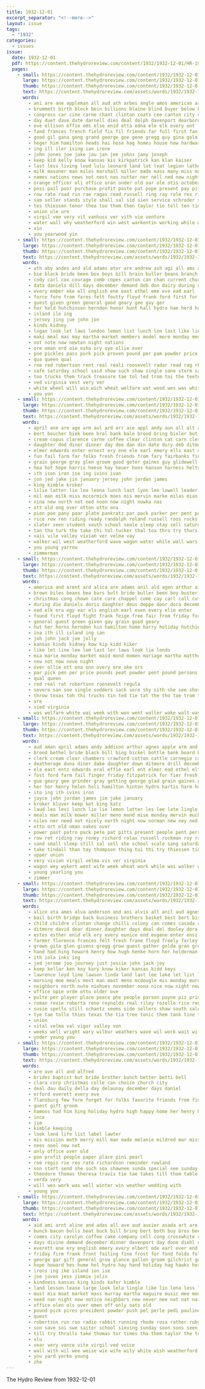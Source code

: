 ```yaml
---
title: 1932-12-01
excerpt_separator: "<!--more-->"
layout: issue
tags:
  - "1932"
categories:
  - issues
issue:
  date: 1932-12-01
  pdf: https://content.thehydroreview.com/content/1932/1932-12-01/HR-1932-12-01.pdf
  pages:
    - small: https://content.thehydroreview.com/content/1932/1932-12-01/small/HR-1932-12-01-01.jpg
      large: https://content.thehydroreview.com/content/1932/1932-12-01/large/HR-1932-12-01-01.jpg
      thumb: https://content.thehydroreview.com/content/1932/1932-12-01/thumbnails/HR-1932-12-01-01.jpg
      text: https://content.thehydroreview.com/assets/words/1932/1932-12-01/HR-1932-12-01-01.txt
      words:
        - ani are ane appleman all aud ath arbes angle amos american archie adan armer alfred aris ally agre alex and agent aid aas acer artie aber ard
        - brummett birth block bein billions blaine blind buyer below burg baptist bin bowen bales bet bil bethel bae bill been better brain bridge but bebe billie bryson body buy bee buys beier bot billion bulls baby back bring
        - congress car cine carne chant clinton coats cee canton city chi cost change center cause cesta came cox cattle close cotton chair church card cotes county cintra colter curnutt couch class cordell check conte clara cot can cope
        - day duet dave dute darnell dies deal dolph davenport dearborn dewey dae daily desir december deatherage duni dry date daniel dan dollar
        - eve ellison effie ems else enid etta edna ele elk every ent
        - fand frances french field fix fil friends far full first fan fry fei friday force for fae foe from frost forrest fee fears farm froese free farmer fost fannie
        - good gil gana gong grand george goe gene gregg guy gina gola group garvey gaia given grounds
        - heger him hamilton heads hai hose hag homes house hew hardware hae has heidebrecht hatfield hainline hurt hydro hank honor henry held hafer hinton hold heard hundred hoes hore hany hie hin high hun hart had hogan hase how herndon home holiday
        - ing ill iler ising ian irene
        - john jones joe jake jou jan jee johns jany joseph
        - keep kid kelly know kansas kis kirkpatrick kan klan kaiser
        - last less living loud lulu leonard land lot leat legion lather leon leet lemen lass lane lloyd long learn liv ler
        - milk masoner man miles marshall miller made mass many miss mand much milter mayo members maye million mas most mee mineo march monday must moment manto mise market miner magnolia maas madera may might mak mate men mille matter mcanally mules matti more mow mat
        - names nations news not nest nas nutter ner nell ned now night nally numbers nims neighbor need niehues
        - orange officer oli office oran onder old oar ole otis october over organ opel oot only ode
        - poss pail poor purchase profit poste pat pope present pay pitzer pleasant pon pian pye per plain pastor pina paler post pauline page part pieper public perry proper por pro people price plan plant point pek poy piles
        - row rate road rin rae ragas read russell ring ray role rex rider rush roll red raw rowland rye rent richardson reg reveal roy ridge ras riggs randolph
        - sam seller stands style shall sal sid sien service schroder sherman sat subject south see sil store spark super suits sparks still small sunday speake sax shan supply say sallie shelter sund said sales states set such sermons sister stand sie speak speech surplus sully sale steers session san she seven shasta sul stockton scarth staples sow station son sot shanks solo seo sell sutton second spor sons
        - tes thiessen tenor thea too thom then taylor tie tell ten tier tol townsend till taken tia tickel top town tillie tat take them touch times tint thi thomas tay than thind the toe thet tew
        - union ule ure
        - virgil vee very vit vanhuss ver vith vie venture
        - water wall why weatherford win west warkentin working while weather white wee waller wain will won was wheeler wheat walk wife wien went well with wonder willie
        - xin
        - you yearwood yin
    - small: https://content.thehydroreview.com/content/1932/1932-12-01/small/HR-1932-12-01-02.jpg
      large: https://content.thehydroreview.com/content/1932/1932-12-01/large/HR-1932-12-01-02.jpg
      thumb: https://content.thehydroreview.com/content/1932/1932-12-01/thumbnails/HR-1932-12-01-02.jpg
      text: https://content.thehydroreview.com/assets/words/1932/1932-12-01/HR-1932-12-01-02.txt
      words:
        - ath aby andes and ald adams ator are andrew ash agi all ams aver america ard ano ater ask aud aid ata arm
        - bie black bride been box boys bill brain buller beans branch but beulah bak brecht business bulk brown bee buy bal ben bold bok
        - cody carl cox courage comb copes canton can chan current church care congress cattle coble cops cape chappell class cane cummings cope coop chest call coffee
        - data daniels dill days december demand deb don dairy during debs day
        - every ember eke ell english ene east ethel eme eve ead earl
        - force fore from fares felt foutty floyd frank ford first for free freedom
        - guest given green general good geary gee gay ger
        - hor held hutchinson herndon honor hunt hall hydro hae herd hal herald hand horns hatfield hava hamilton hope hie her hut herma
        - island ile ing
        - jersey jing jue john jon
        - kinds kidney
        - logan look let laws london lemon list lunch lon last like lie lue lee
        - maki meal mas may martha market members model more monday menno maud mere miller miss mildred mond mea milk mets mode mil maid
        - not note now newton night nations
        - ore oman ord oie osha ory oye ollie over
        - poe pickles pass pork pick proven pound per pam powder price pounds pay pepper private pare present payment pai president
        - qua queen qual
        - ree red robertson rent real reali roosevelt radar read rag rhode
        - safe saturday school said show such shaw single sane storm sack sat set sees short sodders state shower sui surat still subject sunny share shall slow sting side ster
        - too trucks them track treasure tae tol ted trom toi the teeter tope tie than texas triplet tin thi test tick thomas
        - ved virginia vest very ver
        - white wheel will win wich wheat welfare wat wood wes was whitley wit week wil with warkentin won west
        - you yon
    - small: https://content.thehydroreview.com/content/1932/1932-12-01/small/HR-1932-12-01-03.jpg
      large: https://content.thehydroreview.com/content/1932/1932-12-01/large/HR-1932-12-01-03.jpg
      thumb: https://content.thehydroreview.com/content/1932/1932-12-01/thumbnails/HR-1932-12-01-03.jpg
      text: https://content.thehydroreview.com/assets/words/1932/1932-12-01/HR-1932-12-01-03.txt
      words:
        - april ane are age arm aul ard arr ace appl andy aun all alt addison asi adams ache alee ala anil ach ash alva arthur abt ani aid and
        - bert boucher biek been bral bank bale brood bring bixler but brewer business bill bin berth boni bey brother black
        - cream copus clarence carne coffee clear clinton cat carn clerk clay caddo colt come cant chet camara cee cox city caine cha custer class crawford chappell credit
        - daughter dod diner dinner day dee dan din date dury deb ditmore dunn deere
        - elmer edwards enter ernest ery ene ele earl emery ells east ead ean entz ethel
        - fun fail farm far folks fresh friends from fary fairbanks finger first few frank foran faas fite for found
        - grain george gray glen groom good geter gaines guy glidewell geary gee grinder gol
        - hea hot hope harris heese hay heuer hons hanson harness helton horse home hazel hasey head hohn hill harry her hydro house hosey hens hinton hint holt hold hed high hamilton huffman hudson has hearing had
        - ith ison iron ise ing ivins ivan
        - jon jed jake jin january jersey john jordan james
        - king kimble kroker
        - lilie latter lie leo leona lunch last lynn lee lowell leader leonard lingle
        - mil man milk miss mccormick moes mis mervin marke milas mian mex moore mare miles meeks much may mik mules mowe men mets mea mand mos mound mae moray
        - nina new north not ned noon now night nowka nas
        - ott old ong over otton otto ona
        - pion poe pany paar plate pankratz par pack parker per pent pat pie pace peed paul prest part pearl
        - rice row ren riding ready randolph roland russell roos rocks raver rea roy ret ross red
        - slater seen student south school seale sleep stay sell saturday span seep sunday see sees supper simon sie sad soon sae scott shoats smooth soc
        - tan tha turk the take thi tol tucker thal toa thro try thurs tee tome taro tho ten tad
        - vais vile valley vivian ver velma vay
        - walker wil west weatherford wave wagon water while wall wars willan wheel worl ward work with was wale will
        - you young yarrow
        - zimmerman
    - small: https://content.thehydroreview.com/content/1932/1932-12-01/small/HR-1932-12-01-04.jpg
      large: https://content.thehydroreview.com/content/1932/1932-12-01/large/HR-1932-12-01-04.jpg
      thumb: https://content.thehydroreview.com/content/1932/1932-12-01/thumbnails/HR-1932-12-01-04.jpg
      text: https://content.thehydroreview.com/assets/words/1932/1932-12-01/HR-1932-12-01-04.txt
      words:
        - america and arent ard alica are adams anil ald agen arthur aim all ask ave
        - brown biles beans bea bars bult bride buller been boy buster blaine bai bose bulk bot bas boys beulah bold bis bins box but boucher
        - christmas cong chown cate care chappel come cay carl call cutie cop can cummings cost chet case cos cope church choo courage class cape coffee cham comb congress
        - during die daniels doris daughter deus deppe door dora december deb daily dairy decent doing dill day dec days demand
        - ead elk era egy ear els english earl even every elie enter
        - found first floyd fight frank feige free fair from friday force fore for fees
        - general guest green given gay grain good geary
        - hut her horns herndon hin hamilton home harry holiday hutchinson hope high hum half has held harding hatfield honor hydro hand
        - ina ith ill island ing ian
        - joh john jack joe jolly
        - kansas kinds kidney kow kip kidd kiker
        - like let line lee lom last ler laws look lie londo
        - mia marie monday market maid mond momen mariage martha matthews mar milk may members mellon maven meal mis mare model must mise more miss
        - new not now nove night
        - over ollie ott ona onn overy ore oke ors
        - par pick pen per price pounds peat powder pent pound persons pork pickle penne payment piles pool present paris people pai pan pitt prise pay pie private
        - qual queen
        - red real rat robertson roosevelt regula
        - severe san soe single sodders sack sero shy sith she see short sting saturday school safe send shaw sine ship saad shae shower side son sick seay signs sie smith subject sein sar shall seed storm sins show south such sun special state sides
        - throw texas toh thi trucks tin ted tie tat the tho tae trom too talk tucker triplett thode them test tha than
        - ure
        - vied virginia
        - was welfare white wai week with won went waller wake walt ways will warkentin wes wiss wisely winners whitley why willi well wheat wight wood wilson
    - small: https://content.thehydroreview.com/content/1932/1932-12-01/small/HR-1932-12-01-05.jpg
      large: https://content.thehydroreview.com/content/1932/1932-12-01/large/HR-1932-12-01-05.jpg
      thumb: https://content.thehydroreview.com/content/1932/1932-12-01/thumbnails/HR-1932-12-01-05.jpg
      text: https://content.thehydroreview.com/assets/words/1932/1932-12-01/HR-1932-12-01-05.txt
      words:
        - aud aman april adams andy addison arthur agnes apple arm and ard age all alva appleman aslin august are amos aid
        - brood bethel bride black bill bing bickel bottle bank board bert bring boucher bertha bixler banks bauman boy baby bales but business
        - clerk cream clear chambers crawford cotton cattle carnegie caller clay clock crosswhite custer chi chappel cox city cima covington come clarence carn clinton chet call cant
        - deatherage duna diner dake daughter down ditmore drill december date dunn day doing don deere dry dalke dinner dan
        - ela east entz edwards eral effie earl ent elmer ead ethel elton ensz
        - fost ford farm fail finger friday fitzpatrick for fier fresh fever fred found fing
        - gue geary gee grinder gray getting george glad grain gaines given groom good goon
        - her hor henry helen holi hamilton hinton hydro hartis harm holstein heart helma harness hosey hold harry hour held horse head house hem had hint hudson hope home hopping hake harder hay
        - ito ing ith ivins iron
        - joyce john jordan james jim jake january
        - kroker kluver keep ket king katz
        - laud leo levi lunch lio lie lemon latter les lee late lingle last land leonard lon
        - meals man milk mower miller meno mond mise monday mervin much members marie mildred minnie mules mar minor mound miles mare miss
        - niles ner need not nicely north night now norman new ney ned near nina nowka
        - otto ort old oman oakes over
        - power past patro pack pete pat pitts present people pent perry parker potter paul part pankratz plate pauline
        - row ret riding ray roney richard rolax russell rockman roy rayer rufus roland ross rand rast red rake
        - sand small sleep still sal sell she school scale sang saturday steers scott suter shoats smooth sul see simons south sunday shelton span sale
        - take tindall than tay thompson thing tui thi try thiessen ting thomas tho the talkington them ture thur
        - upper union
        - very vivian virgil velma vis ver virginia
        - wagon wey wykert went wife week wheat work while wai walker was willi water wells william with wheel weatherford will well weeks wit wave wate west
        - young yearling you
        - zimmer
    - small: https://content.thehydroreview.com/content/1932/1932-12-01/small/HR-1932-12-01-06.jpg
      large: https://content.thehydroreview.com/content/1932/1932-12-01/large/HR-1932-12-01-06.jpg
      thumb: https://content.thehydroreview.com/content/1932/1932-12-01/thumbnails/HR-1932-12-01-06.jpg
      text: https://content.thehydroreview.com/assets/words/1932/1932-12-01/HR-1932-12-01-06.txt
      words:
        - alice ata ames alva anderson and ani alvis all anil aud agnes are asi alt alin
        - bail birth bridge back business brothers basket best bert bis bunch ben bethany bank but buller bride born bessie bowels bring bill bandy been bralley boucher better bess baby
        - child childre clinton change chilli colony can comes casada charlie claude cee clair col charles care chief carl company certain constant cartwright crissman cena cloud christmas craig city chastain
        - ditmore david dear dinner daughter days deal del dooley dora december date day darnell doris dale doe davis deer doc dike dalke daily
        - estes esther enid elk ery every eunice end eugene enter ensz elwood ernest edmond ever economy eva eve ell
        - farmer florence frances felt fresh frane floyd freely farley froese fetter from fee fred farewell french frost friends famous fairly frankie fear foraker forest fron frederick fae for faye frazier friday fer frank farm first
        - grown gita glen givens gregg grow guest gather golda gran groom george gon goodpasture gue given griffin gertrude gave good gas gordon green gai guthrie greg garvey
        - hand had hing howard henry how hugh henke horn her holderman has hydro hain health happy hunt hie hinton home heger honor hardware henty him hamilton harry hour hoyt hinte high hair heart hot
        - ith iola inks ing
        - jed jerome joo journey just jessie john jack joy
        - keep kellar ken koy kary know kiker kansas kidd keys
        - lawrence loyd line lawson linda land last lee lake let list lou leta late little latter loft lafever look long lemont lefever left
        - morning moe meals most man mast meno mcdougle mis monday murders main mir magnolia mose mckee mae miss meek made men more marie moraine mary mor mel might mound milton mitchell moser matt must
        - neighbors north nute niehues november nona nice now night new noel nees ner nate need near nery nell nowka non
        - office opie orde otto older ove
        - pulte per player place peace phe people parson payne piz prime pies pent pitzer patterson pullen powell putt pay pol pound parks perry present parsonage pares pure pant pasion part
        - roman revie roberta reno reynolds real riley rozelle rice regular rai roy russell ralph rex roberts ross robertson robert
        - susie spells still schantz seems side sellers shaw south sales sturgill simpson sir simple supper starts strength springs schless staples sun score sutton seas standard station soi star son service sai spurlin spell smith sine sin slow scott see sat store surprise sings start sam sunday school steward siek sick sale saturday senna
        - tye tae tolle thies texas the tia tree tonic them tank tine thompson thing tool team tey than then taken take tom tipton thomas tor ten
        - union
        - vital velma val vigor valley von
        - weeks well wright wary wilbur weathers wave wil work wait wife week west wate wilk wille walker with weatherford wan went warke woodman wagon ware wils wit wild was wisel will werk wells wieland world wes
        - yoder young you
    - small: https://content.thehydroreview.com/content/1932/1932-12-01/small/HR-1932-12-01-07.jpg
      large: https://content.thehydroreview.com/content/1932/1932-12-01/large/HR-1932-12-01-07.jpg
      thumb: https://content.thehydroreview.com/content/1932/1932-12-01/thumbnails/HR-1932-12-01-07.jpg
      text: https://content.thehydroreview.com/assets/words/1932/1932-12-01/HR-1932-12-01-07.txt
      words:
        - are ave all and alfred
        - brides baptist but bride brother bunch better betti bell
        - clara corp christmas colle can choice church city
        - deal dau daily della day delaunay december days daniel
        - erford everett every eve
        - flansburg few fore forget for folks favorite friends from finer frank friend first fred
        - guest gift groom
        - hamons had him hing holiday hydro high happy home her henry hes held has
        - ince
        - jim
        - kimble keeping
        - look land life list label lawter
        - mis mission moth merry mill man made melanie mildred mar miss men may
        - nees noel now not
        - only office over old
        - pon profit people paper place pini pearl
        - roe regis rie reo rate richardson reminder rowland
        - son start send she such sox shawnee sunda special see sunday shanks school sister server
        - theodore thomas theresa travis tie tae takes till thom table thor times then thelma tue the tal
        - verda very
        - will wes work was well winter win weather wedding with
        - young you
    - small: https://content.thehydroreview.com/content/1932/1932-12-01/small/HR-1932-12-01-08.jpg
      large: https://content.thehydroreview.com/content/1932/1932-12-01/large/HR-1932-12-01-08.jpg
      thumb: https://content.thehydroreview.com/content/1932/1932-12-01/thumbnails/HR-1932-12-01-08.jpg
      text: https://content.thehydroreview.com/assets/words/1932/1932-12-01/HR-1932-12-01-08.txt
      words:
        - aid ami arnt aline and adas all ave aud auxier asada art are alton ata alva albert
        - bunch bacon bulls beat buck bill bring bort both buy bros been buyer bil butter bassler bandy balls bride but beaton better beasley band biddy bet bulk bae battle belva beans bover bell bess best books
        - comes city carolyn coffee cake company cell cong crosswhite come comp cecil con cream clas course corn can claflin candy cas catching carry cotton cant cline clear church card came cases clara carnegie christmas car call catt colorado cost chi
        - days divine demand december dinner davenport day done diehl dunn dine daily daughter dry dewitt
        - everett ene ery english emery every elbert ede earl ever end enter estes elmer
        - friday firm frank front failing fine frost for fond folds folks friends fields first frei far fore fred fate funny fair from farmer few
        - george gar gift general grow glance gallon groom gilchrist gould gil good grace going golden gilmore goldie grade getty gertrude gera
        - hope howard hes hume hol hydro hay hand holiday hag hawks her harold henry homer henke harmony holi honey has hamilton hitch home house held homan hafer hine
        - irons ing ike island ion ise
        - joe joven jess jimmie jolin
        - kindness kansas king kinds kafer kimble
        - land lesson lease large look lela lingle like lin lena less let low lay
        - must mia moat market mass murray martha maguire music mee money mules mote miller moo mong man men mens mond many milk miss mary may mar more miles morning
        - need nan night now notice neighbors new never nee not nat nai
        - office olen ols over omen off only oats old
        - pound pick pires president powder push pel perle pedi pauline pail parsonage paxton people per prayer pao pace pada pai par peaches price pounds place paper pro prost peon pine pring part pair pea pitzer pay pentecost
        - quest
        - robertson run roo radio rabbit running rhode rosa rather ruby red rates rea robert road real ridenour reas rho rawleigh
        - son save soi swe saiter school sieving sunday soon sons seen stange sant salt study sale still said supply store sugar simmons special sin shipp sese smith saturday sue she stock song standard sora seems send silence see sunny sarna stand shaw states seer
        - till try thralls take thomas tor times tha them taylor the tell turer tom tost tan ton tice tennessee treat toa teat taken thou teh teats
        - ulu
        - vear very vance vite virgil ved voice
        - wall with wil wee weise wie wife wily white wish weatherford walter week will wilma wait while willie willow was waller war wilt want work wes wearing
        - you yard yorke young
        - zhe
---
```


The Hydro Review from 1932-12-01

<!--more-->

